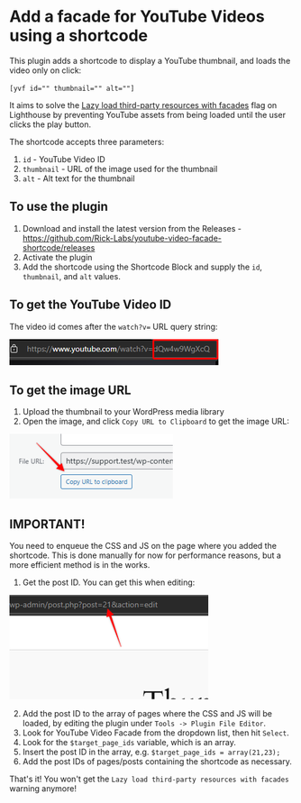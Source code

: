 # Add a facade for YouTube Videos using a shortcode

This plugin adds a shortcode to display a YouTube thumbnail, and loads the video only on click:

`[yvf id="" thumbnail="" alt=""]`

It aims to solve the [Lazy load third-party resources with facades](https://developer.chrome.com/docs/lighthouse/performance/third-party-facades) flag on Lighthouse by preventing YouTube assets from being loaded until the user clicks the play button.

The shortcode accepts three parameters:
1. `id` - YouTube Video ID
2. `thumbnail` - URL of the image used for the thumbnail
3. `alt` - Alt text for the thumbnail

## To use the plugin
1. Download and install the latest version from the Releases - https://github.com/Rick-Labs/youtube-video-facade-shortcode/releases
2. Activate the plugin
3. Add the shortcode using the Shortcode Block and supply the `id`, `thumbnail`, and `alt` values.

## To get the YouTube Video ID
The video id comes after the `watch?v=` URL query string:

![YouTube Video ID](tutorials/youtube-video-id.png)

## To get the image URL
1. Upload the thumbnail to your WordPress media library
2. Open the image, and click `Copy URL to Clipboard` to get the image URL:

![Thumbnail URL](tutorials/copy-url-to-clipboard.png)

## IMPORTANT!
You need to enqueue the CSS and JS on the page where you added the shortcode. This is done manually for now for performance reasons, but a more efficient method is in the works.

1. Get the post ID. You can get this when editing:

![Post ID](tutorials/post-id.png)

2. Add the post ID to the array of pages where the CSS and JS will be loaded, by editing the plugin under `Tools -> Plugin File Editor`.
3. Look for YouTube Video Facade from the dropdown list, then hit `Select`.
4. Look for the `$target_page_ids` variable, which is an array.
5. Insert the post ID in the array, e.g. `$target_page_ids = array(21,23);`
6. Add the post IDs of pages/posts containing the shortcode as necessary.

That's it! You won't get the `Lazy load third-party resources with facades` warning anymore!
